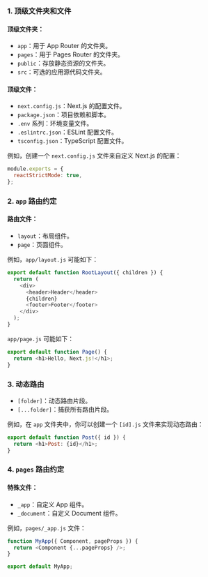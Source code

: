 
### 1. 顶级文件夹和文件

#### 顶级文件夹：

- `app`：用于 App Router 的文件夹。
- `pages`：用于 Pages Router 的文件夹。
- `public`：存放静态资源的文件夹。
- `src`：可选的应用源代码文件夹。

#### 顶级文件：

- `next.config.js`：Next.js 的配置文件。
- `package.json`：项目依赖和脚本。
- `.env` 系列：环境变量文件。
- `.eslintrc.json`：ESLint 配置文件。
- `tsconfig.json`：TypeScript 配置文件。

例如，创建一个 `next.config.js` 文件来自定义 Next.js 的配置：

```js
module.exports = {
  reactStrictMode: true,
};
```

### 2. `app` 路由约定

#### 路由文件：

- `layout`：布局组件。
- `page`：页面组件。

例如，`app/layout.js` 可能如下：

```js
export default function RootLayout({ children }) {
  return (
    <div>
      <header>Header</header>
      {children}
      <footer>Footer</footer>
    </div>
  );
}
```

`app/page.js` 可能如下：

```js
export default function Page() {
  return <h1>Hello, Next.js!</h1>;
}
```

### 3. 动态路由

- `[folder]`：动态路由片段。
- `[...folder]`：捕获所有路由片段。

例如，在 `app` 文件夹中，你可以创建一个 `[id].js` 文件来实现动态路由：

```js
export default function Post({ id }) {
  return <h1>Post: {id}</h1>;
}
```

### 4. `pages` 路由约定

#### 特殊文件：

- `_app`：自定义 App 组件。
- `_document`：自定义 Document 组件。

例如，`pages/_app.js` 文件：

```js
function MyApp({ Component, pageProps }) {
  return <Component {...pageProps} />;
}

export default MyApp;
```
